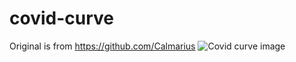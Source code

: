 # covid-curve
Original is from https://github.com/Calmarius
![Covid curve image](https://i.imgur.com/04tjH5a.png)
